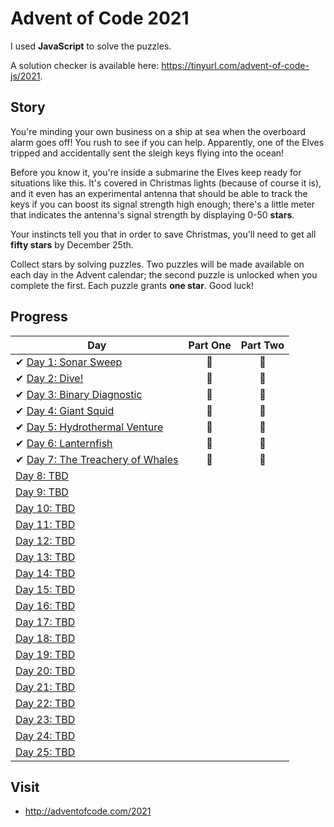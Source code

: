 # Advent of Code 2021

I used **JavaScript** to solve the puzzles.

A solution checker is available here: <https://tinyurl.com/advent-of-code-js/2021>.

## Story

You're minding your own business on a ship at sea when the overboard alarm goes off! You rush to see if you can help. Apparently, one of the Elves tripped and accidentally sent the sleigh keys flying into the ocean!

Before you know it, you're inside a submarine the Elves keep ready for situations like this. It's covered in Christmas lights (because of course it is), and it even has an experimental antenna that should be able to track the keys if you can boost its signal strength high enough; there's a little meter that indicates the antenna's signal strength by displaying 0-50 **stars**.

Your instincts tell you that in order to save Christmas, you'll need to get all **fifty stars** by December 25th.

Collect stars by solving puzzles. Two puzzles will be made available on each day in the Advent calendar; the second puzzle is unlocked when you complete the first. Each puzzle grants **one star**. Good luck!

## Progress

| Day  | Part One | Part Two |
|---|:---:|:---:|
| ✔ [Day 1: Sonar Sweep](https://github.com/joanasesinando/advent-of-code/tree/master/2021/day1)| 🌟 | 🌟 |
| ✔ [Day 2: Dive!](https://github.com/joanasesinando/advent-of-code/tree/master/2021/day2)| 🌟 | 🌟 |
| ✔ [Day 3: Binary Diagnostic](https://github.com/joanasesinando/advent-of-code/tree/master/2021/day3)| 🌟 | 🌟 |
| ✔ [Day 4: Giant Squid](https://github.com/joanasesinando/advent-of-code/tree/master/2021/day4)| 🌟 | 🌟 |
| ✔ [Day 5: Hydrothermal Venture](https://github.com/joanasesinando/advent-of-code/tree/master/2021/day5)| 🌟 | 🌟 |
| ✔ [Day 6: Lanternfish](https://github.com/joanasesinando/advent-of-code/tree/master/2021/day6)| 🌟 | 🌟 |
| ✔ [Day 7: The Treachery of Whales](https://github.com/joanasesinando/advent-of-code/tree/master/2021/day7)| 🌟 | 🌟 |
| [Day 8: TBD]()| | |
| [Day 9: TBD]()| | |
| [Day 10: TBD]()| | |
| [Day 11: TBD]()| | |
| [Day 12: TBD]()| | |
| [Day 13: TBD]()| | |
| [Day 14: TBD]()| | |
| [Day 15: TBD]()| | |
| [Day 16: TBD]()| | |
| [Day 17: TBD]()| | |
| [Day 18: TBD]()| | |
| [Day 19: TBD]()| | |
| [Day 20: TBD]()| | |
| [Day 21: TBD]()| | |
| [Day 22: TBD]()| | |
| [Day 23: TBD]()| | |
| [Day 24: TBD]()| | |
| [Day 25: TBD]()| | |

## Visit
- http://adventofcode.com/2021
